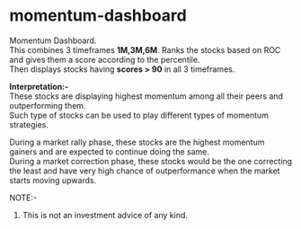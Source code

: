 # momentum-dashboard

Momentum Dashboard.  
This combines 3 timeframes **1M,3M,6M**. Ranks the stocks based on ROC and gives them a score according to the percentile.  
Then displays stocks having **scores > 90** in all 3 timeframes.

**Interpretation:-**  
These stocks are displaying highest momentum among all their peers and outperforming them.  
Such type of stocks can be used to play different types of momentum strategies.  

During a market rally phase, these stocks are the highest momentum gainers and are expected to continue doing the same.  
During a market correction phase, these stocks would be the one correcting the least and have very high chance of outperformance when the market starts moving upwards.

NOTE:-  
1) This is not an investment advice of any kind.
